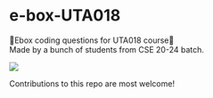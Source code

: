 # e-box-UTA018

🥁Ebox coding questions for UTA018 course🥁 <br>
Made by a bunch of students from CSE 20-24 batch.

<!-- ![Visitor Count](https://profile-counter.glitch.me/{Concept-Team.e-box-UTA018}/count.svg) -->
![](https://estruyf-github.azurewebsites.net/api/VisitorHit?user=Concept-Team&repo=e-box-UTA018&countColorcountColor&countColor=%237B1E7A)

Contributions to this repo are most welcome!

<!---
# CONTRIBUTING

1. Fork and clone the repository.
2. Navigate into the directory and add upstream URL.
3. Create a separate branch and make updations in it.
4. Push the branch using `git push upstream main`
5. Once done, generate a pull request (PR).

<b>(Make sure to pull the code everytime you start working <br>
Also, run a code formatter before pushing the code)</b>
-->
